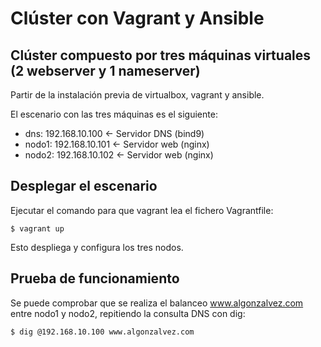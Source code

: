 # Clúster con Vagrant y Ansible
## Clúster compuesto por tres máquinas virtuales (2 webserver y 1 nameserver)

Partir de la instalación previa de virtualbox, vagrant y ansible.

El escenario con las tres máquinas es el siguiente:

* dns: 192.168.10.100 <- Servidor DNS (bind9)
* nodo1: 192.168.10.101 <- Servidor web (nginx)
* nodo2: 192.168.10.102 <- Servidor web (nginx)


## Desplegar el escenario

Ejecutar el comando para que vagrant lea el fichero Vagrantfile:

```
$ vagrant up
```

Esto despliega y configura los tres nodos.

## Prueba de funcionamiento

Se puede comprobar que se realiza el balanceo www.algonzalvez.com entre nodo1 y nodo2,
repitiendo la consulta DNS con dig:
```
$ dig @192.168.10.100 www.algonzalvez.com
```
